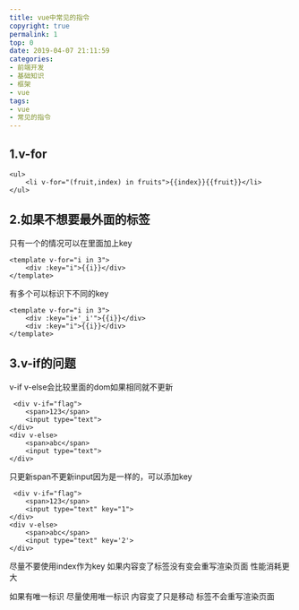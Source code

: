 ```yaml
---
title: vue中常见的指令
copyright: true
permalink: 1
top: 0
date: 2019-04-07 21:11:59
categories:
- 前端开发
- 基础知识
- 框架
- vue
tags:
- vue
- 常见的指令
---
```


## 1.v-for

```
<ul>
    <li v-for="(fruit,index) in fruits">{{index}}{{fruit}}</li>
</ul>
```
## 2.如果不想要最外面的标签
只有一个的情况可以在里面加上key
```
<template v-for="i in 3">
    <div :key="i">{{i}}</div>
</template>
```
有多个可以标识下不同的key
```
<template v-for="i in 3">
    <div :key="i+'_i'">{{i}}</div>
    <div :key="i">{{i}}</div>
</template>
```
## 3.v-if的问题
v-if v-else会比较里面的dom如果相同就不更新
```
 <div v-if="flag">
    <span>123</span>
    <input type="text">
</div>
<div v-else>
    <span>abc</span>
    <input type="text">
</div>
```
只更新span不更新input因为是一样的，可以添加key
```
 <div v-if="flag">
    <span>123</span>
    <input type="text" key="1">
</div>
<div v-else>
    <span>abc</span>
    <input type="text" key='2'>
</div>
```
尽量不要使用index作为key 如果内容变了标签没有变会重写渲染页面 性能消耗更大

如果有唯一标识 尽量使用唯一标识 内容变了只是移动 标签不会重写渲染页面
